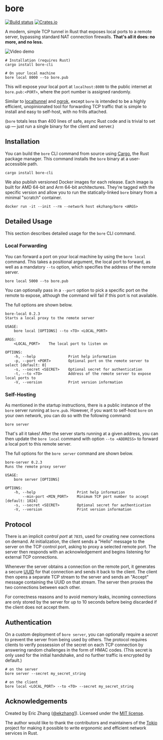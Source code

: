 # bore

[![Build status](https://img.shields.io/github/workflow/status/ekzhang/bore/CI)](https://github.com/ekzhang/bore/actions)
[![Crates.io](https://img.shields.io/crates/v/bore-cli.svg)](https://crates.io/crates/bore-cli)

A modern, simple TCP tunnel in Rust that exposes local ports to a remote server, bypassing standard NAT connection firewalls. **That's all it does: no more, and no less.**

![Video demo](https://i.imgur.com/vDeGsmx.gif)

```shell
# Installation (requires Rust)
cargo install bore-cli

# On your local machine
bore local 8000 --to bore.pub
```

This will expose your local port at `localhost:8000` to the public internet at `bore.pub:<PORT>`, where the port number is assigned randomly.

Similar to [localtunnel](https://github.com/localtunnel/localtunnel) and [ngrok](https://ngrok.io/), except `bore` is intended to be a highly efficient, unopinionated tool for forwarding TCP traffic that is simple to install and easy to self-host, with no frills attached.

(`bore` totals less than 400 lines of safe, async Rust code and is trivial to set up — just run a single binary for the client and server.)

## Installation

You can build the `bore` CLI command from source using [Cargo](https://doc.rust-lang.org/cargo/), the Rust package manager. This command installs the `bore` binary at a user-accessible path.

```shell
cargo install bore-cli
```

We also publish versioned Docker images for each release. Each image is built for AMD 64-bit and Arm 64-bit architectures. They're tagged with the specific version and allow you to run the statically-linked `bore` binary from a minimal "scratch" container.

```shell
docker run -it --init --rm --network host ekzhang/bore <ARGS>
```

## Detailed Usage

This section describes detailed usage for the `bore` CLI command.

### Local Forwarding

You can forward a port on your local machine by using the `bore local` command. This takes a positional argument, the local port to forward, as well as a mandatory `--to` option, which specifies the address of the remote server.

```shell
bore local 5000 --to bore.pub
```

You can optionally pass in a `--port` option to pick a specific port on the remote to expose, although the command will fail if this port is not available.

The full options are shown below.

```shell
bore-local 0.2.3
Starts a local proxy to the remote server

USAGE:
    bore local [OPTIONS] --to <TO> <LOCAL_PORT>

ARGS:
    <LOCAL_PORT>    The local port to listen on

OPTIONS:
    -h, --help               Print help information
    -p, --port <PORT>        Optional port on the remote server to select [default: 0]
    -s, --secret <SECRET>    Optional secret for authentication
    -t, --to <TO>            Address of the remote server to expose local ports to
    -V, --version            Print version information
```

### Self-Hosting

As mentioned in the startup instructions, there is a public instance of the `bore` server running at `bore.pub`. However, if you want to self-host `bore` on your own network, you can do so with the following command:

```shell
bore server
```

That's all it takes! After the server starts running at a given address, you can then update the `bore local` command with option `--to <ADDRESS>` to forward a local port to this remote server.

The full options for the `bore server` command are shown below.

```shell
bore-server 0.2.3
Runs the remote proxy server

USAGE:
    bore server [OPTIONS]

OPTIONS:
    -h, --help                   Print help information
        --min-port <MIN_PORT>    Minimum TCP port number to accept [default: 1024]
    -s, --secret <SECRET>        Optional secret for authentication
    -V, --version                Print version information
```

## Protocol

There is an implicit _control port_ at `7835`, used for creating new connections on demand. At initialization, the client sends a "Hello" message to the server on the TCP control port, asking to proxy a selected remote port. The server then responds with an acknowledgement and begins listening for external TCP connections.

Whenever the server obtains a connection on the remote port, it generates a secure [UUID](https://en.wikipedia.org/wiki/Universally_unique_identifier) for that connection and sends it back to the client. The client then opens a separate TCP stream to the server and sends an "Accept" message containing the UUID on that stream. The server then proxies the two connections between each other.

For correctness reasons and to avoid memory leaks, incoming connections are only stored by the server for up to 10 seconds before being discarded if the client does not accept them.

## Authentication

On a custom deployment of `bore server`, you can optionally require a _secret_ to prevent the server from being used by others. The protocol requires clients to verify possession of the secret on each TCP connection by answering random challenges in the form of HMAC codes. (This secret is only used for the initial handshake, and no further traffic is encrypted by default.)

```shell
# on the server
bore server --secret my_secret_string

# on the client
bore local <LOCAL_PORT> --to <TO> --secret my_secret_string
```

## Acknowledgements

Created by Eric Zhang ([@ekzhang1](https://twitter.com/ekzhang1)). Licensed under the [MIT license](LICENSE).

The author would like to thank the contributors and maintainers of the [Tokio](https://tokio.rs/) project for making it possible to write ergonomic and efficient network services in Rust.
